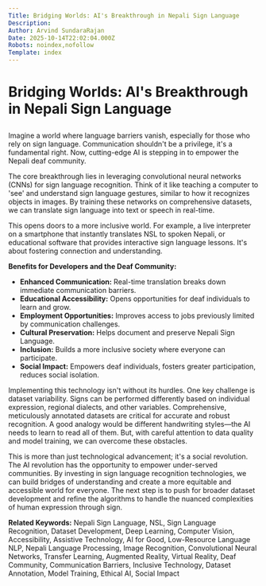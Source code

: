 ```yaml
---
Title: Bridging Worlds: AI's Breakthrough in Nepali Sign Language
Description: 
Author: Arvind SundaraRajan
Date: 2025-10-14T22:02:04.000Z
Robots: noindex,nofollow
Template: index
---
```

<h1>
  
  
  Bridging Worlds: AI's Breakthrough in Nepali Sign Language
</h1>

<p>Imagine a world where language barriers vanish, especially for those who rely on sign language. Communication shouldn't be a privilege, it's a fundamental right. Now, cutting-edge AI is stepping in to empower the Nepali deaf community.</p>

<p>The core breakthrough lies in leveraging convolutional neural networks (CNNs) for sign language recognition. Think of it like teaching a computer to 'see' and understand sign language gestures, similar to how it recognizes objects in images. By training these networks on comprehensive datasets, we can translate sign language into text or speech in real-time.</p>

<p>This opens doors to a more inclusive world. For example, a live interpreter on a smartphone that instantly translates NSL to spoken Nepali, or educational software that provides interactive sign language lessons. It's about fostering connection and understanding.</p>

<p><strong>Benefits for Developers and the Deaf Community:</strong></p>

<ul>
<li>  <strong>Enhanced Communication:</strong> Real-time translation breaks down immediate communication barriers.</li>
<li>  <strong>Educational Accessibility:</strong> Opens opportunities for deaf individuals to learn and grow.</li>
<li>  <strong>Employment Opportunities:</strong> Improves access to jobs previously limited by communication challenges.</li>
<li>  <strong>Cultural Preservation:</strong> Helps document and preserve Nepali Sign Language.</li>
<li>  <strong>Inclusion:</strong> Builds a more inclusive society where everyone can participate.</li>
<li>  <strong>Social Impact:</strong> Empowers deaf individuals, fosters greater participation, reduces social isolation.</li>
</ul>

<p>Implementing this technology isn't without its hurdles. One key challenge is dataset variability. Signs can be performed differently based on individual expression, regional dialects, and other variables. Comprehensive, meticulously annotated datasets are critical for accurate and robust recognition. A good analogy would be different handwriting styles—the AI needs to learn to read all of them. But, with careful attention to data quality and model training, we can overcome these obstacles.</p>

<p>This is more than just technological advancement; it's a social revolution. The AI revolution has the opportunity to empower under-served communities. By investing in sign language recognition technologies, we can build bridges of understanding and create a more equitable and accessible world for everyone. The next step is to push for broader dataset development and refine the algorithms to handle the nuanced complexities of human expression through sign.</p>

<p><strong>Related Keywords:</strong> Nepali Sign Language, NSL, Sign Language Recognition, Dataset Development, Deep Learning, Computer Vision, Accessibility, Assistive Technology, AI for Good, Low-Resource Language NLP, Nepali Language Processing, Image Recognition, Convolutional Neural Networks, Transfer Learning, Augmented Reality, Virtual Reality, Deaf Community, Communication Barriers, Inclusive Technology, Dataset Annotation, Model Training, Ethical AI, Social Impact</p>

